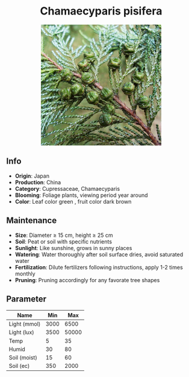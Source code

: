 <h1 align='center'>Chamaecyparis pisifera</h1>
<p align="center">
    <img 
        align='center'
        width='320'
        src="../images/chamaecyparis pisifera.png" 
        alt='Chamaecyparis pisifera' />
</p>

## Info

 - **Origin**: Japan
 - **Production**: China
 - **Category**: Cupressaceae, Chamaecyparis
 - **Blooming**: Foliage plants, viewing period year around
 - **Color**: Leaf color green , fruit color dark brown

## Maintenance

 - **Size**: Diameter ≥ 15 cm, height ≥ 25 cm
 - **Soil**: Peat or soil with specific nutrients
 - **Sunlight**: Like sunshine, grows in sunny places
 - **Watering**: Water thoroughly after soil surface dries, avoid saturated water
 - **Fertilization**: Dilute fertilizers following instructions, apply 1-2 times monthly
 - **Pruning**: Pruning accordingly for any favorate tree shapes

## Parameter

| Name         | Min  | Max   |
|--------------|------|-------|
| Light (mmol) | 3000 | 6500  |
| Light (lux)  | 3500 | 50000 |
| Temp         | 5    | 35    |
| Humid        | 30   | 80    |
| Soil (moist) | 15   | 60    |
| Soil (ec)    | 350  | 2000  |